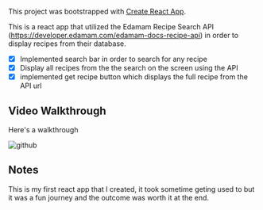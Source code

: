 This project was bootstrapped with [Create React App](https://github.com/facebook/create-react-app).

This is a react app that utilized the Edamam Recipe Search API (https://developer.edamam.com/edamam-docs-recipe-api) in order to display recipes from their database. 

* [x] Implemented search bar in order to search for any recipe
* [x] Display all recipes from the the search on the screen using the API
* [x] implemented get recipe button which displays the full recipe from the API url

## Video Walkthrough

Here's a walkthrough

![github](http://g.recordit.co/bM8RsDKM9J.gif)
## Notes

This is my first react app that I created, it took sometime geting used to but it was a fun journey and the outcome was worth it at the end.

